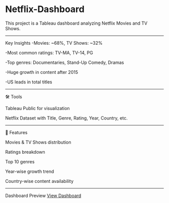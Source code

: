 # Netflix-Dashboard
This project is a Tableau dashboard analyzing Netflix Movies and TV Shows. <hr>

Key Insights
-Movies: ~68%, TV Shows: ~32%
  
-Most common ratings: TV-MA, TV-14, PG
  
-Top genres: Documentaries, Stand-Up Comedy, Dramas
  
-Huge growth in content after 2015
  
-US leads in total titles <hr>

🛠 Tools 

Tableau Public for visualization

Netflix Dataset with Title, Genre, Rating, Year, Country, etc. <hr>

🚀 Features 

Movies & TV Shows distribution

Ratings breakdown

Top 10 genres

Year-wise growth trend

Country-wise content availability  <hr>

Dashboard Preview <a href="https://github.com/muaaz90/Netflix-Dashboard/blob/main/Netflix-Dashboard.png"> View Dashboard</a>  
